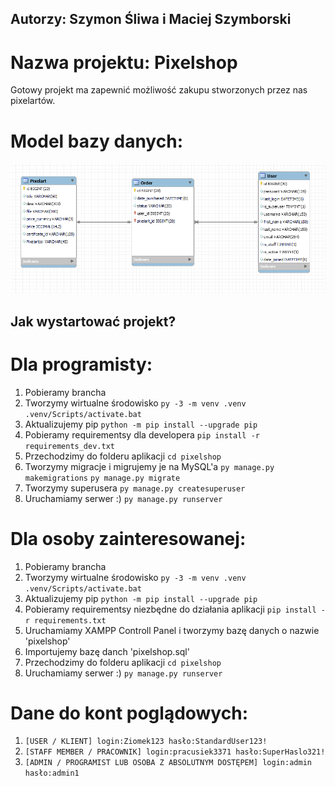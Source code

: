## Autorzy: Szymon Śliwa i Maciej Szymborski
# Nazwa projektu: Pixelshop
Gotowy projekt ma zapewnić możliwość zakupu stworzonych przez nas pixelartów.
# Model bazy danych:
![Model bazy danych](/pixelshop.png?raw=true "Model bazy danych")

## Jak wystartować projekt?
# Dla programisty:
1. Pobieramy brancha
2. Tworzymy wirtualne środowisko
```py -3 -m venv .venv```
```.venv/Scripts/activate.bat```
3. Aktualizujemy pip
```python -m pip install --upgrade pip```
4. Pobieramy requirementsy dla developera
```pip install -r requirements_dev.txt```
5. Przechodzimy do folderu aplikacji
```cd pixelshop```
6. Tworzymy migracje i migrujemy je na MySQL'a
```py manage.py makemigrations```
```py manage.py migrate```
7. Tworzymy superusera
```py manage.py createsuperuser```
8. Uruchamiamy serwer :)
```py manage.py runserver```

# Dla osoby zainteresowanej:
1. Pobieramy brancha
2. Tworzymy wirtualne środowisko
```py -3 -m venv .venv```
```.venv/Scripts/activate.bat```
3. Aktualizujemy pip
```python -m pip install --upgrade pip```
4. Pobieramy requirementsy niezbędne do działania aplikacji
```pip install -r requirements.txt```
5. Uruchamiamy XAMPP Controll Panel i tworzymy bazę danych o nazwie 'pixelshop'
6. Importujemy bazę danch 'pixelshop.sql'
7. Przechodzimy do folderu aplikacji
```cd pixelshop```
8. Uruchamiamy serwer :)
```py manage.py runserver```

# Dane do kont poglądowych:
1. ```[USER / KLIENT] login:Ziomek123 hasło:StandardUser123!```
2. ```[STAFF MEMBER / PRACOWNIK] login:pracusiek3371 hasło:SuperHaslo321!```
3. ```[ADMIN / PROGRAMIST LUB OSOBA Z ABSOLUTNYM DOSTĘPEM] login:admin hasło:admin1```
